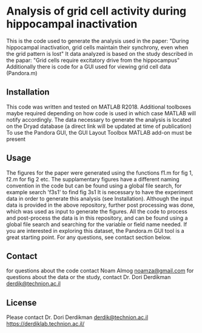 # Analysis of grid cell activity during hippocampal inactivation 
This is the code used to generate the analysis used in the paper: "During hippocampal inactivation, grid
cells maintain their synchrony, even when the grid pattern is lost"
It data analyzed is based on the study described in the papar: "Grid cells require excitatory drive from the hippocampus" 
Additionally there is code for a GUI used for viewing grid cell data (Pandora.m)

## Installation
This code was written and tested on MATLAB R2018. 
Additional toolboxes maybe required depending on how code is used in which case MATLAB will notify accordingly.
The data necessary to generate the analysis is located on the Dryad database (a direct link will be updated at time of publication)
To use the Pandora GUI, the GUI Layout Toolbox MATLAB add-on must be present

## Usage
The figures for the paper were generated using the functions f1.m for fig 1, f2.m for fig 2 etc. 
The supplamentary figures have a different naming convention in the code but can be found using a global file search, for example search 'f3s1' to find fig 3s1
It is necessary to have the experiment data in order to generate this analysis (see Installation).
Although the input data is provided in the above repository, further post processing was done, which was used as input to generate the figures.
All the code to process and post-process the data is in this repository, and can be found using a global file search and searching for the variable or field name needed.
If you are interested in exploring this dataset, the Pandora.m GUI tool is a great starting point.
For any questions, see contact section below.

## Contact
for questions about the code contact Noam Almog noamza@gmail.com
for questions about the data or the study, contact Dr. Dori Derdikman derdik@technion.ac.il

## License
Please contact Dr. Dori Derdikman 
derdik@technion.ac.il
https://derdiklab.technion.ac.il/
